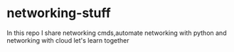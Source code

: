 # networking-stuff
In this repo I share networking cmds,automate networking with python and networking with cloud let's learn together 
